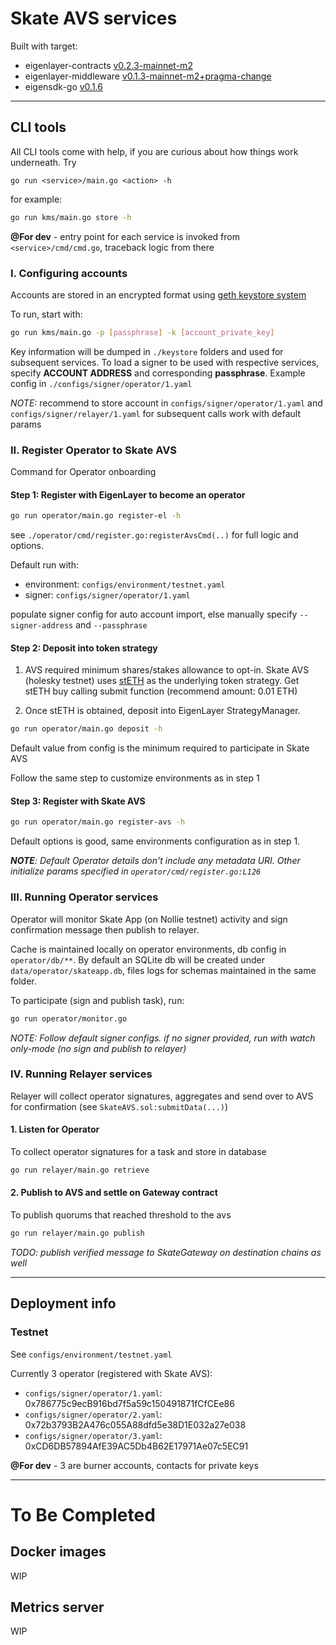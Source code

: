 # Skate AVS services

Built with target:

+ eigenlayer-contracts [v0.2.3-mainnet-m2](https://github.com/Layr-Labs/eigenlayer-contracts/releases/tag/v0.2.3-mainnet-m2)
+ eigenlayer-middleware [v0.1.3-mainnet-m2+pragma-change](https://github.com/Layr-Labs/eigenlayer-middleware/releases/tag/v0.1.3-mainnet-m2%2Bpragma-change)
+ eigensdk-go [v0.1.6](https://github.com/Layr-Labs/eigensdk-go/tree/cff810715271da986a7e594f7967a86fc4299834)

---

## CLI tools

All CLI tools come with help, if you are curious about how things work underneath. Try

`go run <service>/main.go <action> -h`

for example:

```bash
go run kms/main.go store -h
```

**@For dev** - entry point for each service is invoked from `<service>/cmd/cmd.go`, traceback logic from there

### I. Configuring accounts

Accounts are stored in an encrypted format using [geth keystore system](https://github.com/ethereum/go-ethereum/tree/master/accounts/keystore)

To run, start with:

```bash
go run kms/main.go -p [passphrase] -k [account_private_key]
```

Key information will be dumped in `./keystore` folders and used for subsequent services. To load a signer to be used with respective services, 
specify **ACCOUNT ADDRESS** and corresponding **passphrase**. Example config in `./configs/signer/operator/1.yaml`

_NOTE:_ recommend to store account in `configs/signer/operator/1.yaml` and `configs/signer/relayer/1.yaml` for subsequent calls work with default params

### II. Register Operator to Skate AVS

Command for Operator onboarding

#### Step 1: Register with EigenLayer to become an operator

```bash
go run operator/main.go register-el -h
```

see `./operator/cmd/register.go:registerAvsCmd(..)` for full logic and options. 

Default run with:

+ environment: `configs/environment/testnet.yaml` 
+ signer: `configs/signer/operator/1.yaml` 

populate signer config for auto account import, else manually specify `--signer-address` and `--passphrase`

#### Step 2: Deposit into token strategy

1. AVS required minimum shares/stakes allowance to opt-in. Skate AVS (holesky testnet) uses [stETH](https://holesky.etherscan.io/token/0x3f1c547b21f65e10480de3ad8e19faac46c95034)
as the underlying token strategy. Get stETH buy calling submit function (recommend amount: 0.01 ETH)

2. Once stETH is obtained, deposit into EigenLayer StrategyManager.

```bash
go run operator/main.go deposit -h
```

Default value from config is the minimum required to participate in Skate AVS

Follow the same step to customize environments as in step 1


#### Step 3: Register with Skate AVS

```bash
go run operator/main.go register-avs -h
```

Default options is good, same environments configuration as in step 1.

_**NOTE**: Default Operator details don't include any metadata URI. Other initialize params specified in `operator/cmd/register.go:L126`_

### III. Running Operator services

Operator will monitor Skate App (on Nollie testnet) activity and sign confirmation message then publish to relayer.

Cache is maintained locally on operator environments, db config in `operator/db/**`. 
By default an SQLite db will be created under `data/operator/skateapp.db`, files logs for schemas maintained in the same folder.

To participate (sign and publish task), run:

```bash
go run operator/monitor.go
```

_NOTE: Follow default signer configs. if no signer provided, run with watch only-mode (no sign and publish to relayer)_

### IV. Running Relayer services

Relayer will collect operator signatures, aggregates and send over to AVS for confirmation (see `SkateAVS.sol:submitData(...)`)

#### 1. Listen for Operator

To collect operator signatures for a task and store in database

```bash
go run relayer/main.go retrieve
```


#### 2. Publish to AVS and settle on Gateway contract

To publish quorums that reached threshold to the avs

```bash
go run relayer/main.go publish
```

_TODO: publish verified message to SkateGateway on destination chains as well_

--- 
## Deployment info

### Testnet

See `configs/environment/testnet.yaml`

Currently 3 operator (registered with Skate AVS):

+ `configs/signer/operator/1.yaml`: 0x786775c9ecB916bd7f5a59c150491871fCfCEe86
+ `configs/signer/operator/2.yaml`: 0x72b3793B2A476c055A88dfd5e38D1E032a27e038
+ `configs/signer/operator/3.yaml`: 0xCD6DB57894AfE39AC5Db4B62E17971Ae07c5EC91

**@For dev** - 3 are burner accounts, contacts for private keys

---

# To Be Completed

## Docker images

WIP

## Metrics server

WIP
